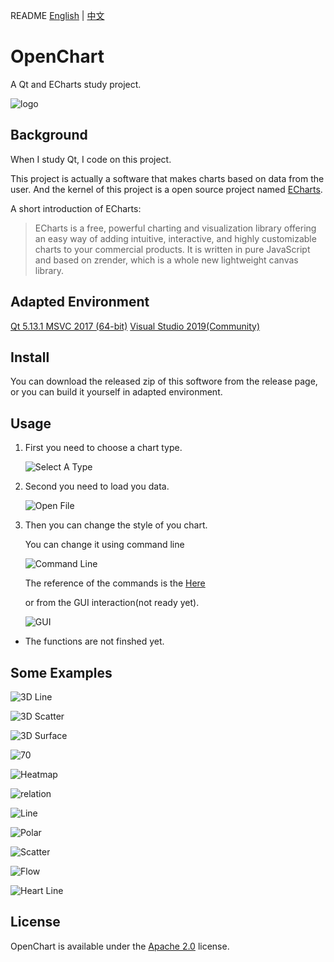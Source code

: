 
README [English](https://github.com/Leonezz/OpenChart/blob/master/README.md) | [中文](https://github.com/Leonezz/OpenChart/blob/master/README.zh-CN.md)

# OpenChart

A Qt and ECharts study project.

![logo](https://raw.githubusercontent.com/Leonezz/OpenChart/master/Resources/icon/main-128.ico)  



## Background

When I study Qt, I code on this project.

This project is actually a software that makes charts based on data from the user. And the kernel of this project is a open source project named [ECharts](https://github.com/apache/incubator-echarts).

A short introduction of ECharts:

>    ECharts is a free, powerful charting and visualization library offering an easy way of adding intuitive, interactive, and highly customizable charts to your commercial products. It is written in pure JavaScript and based on zrender,  which is a whole new lightweight canvas library.

## Adapted Environment

[Qt 5.13.1 MSVC 2017 (64-bit)](https://www.qt.io/cn)
[Visual Studio 2019(Community)](https://visualstudio.microsoft.com/zh-hans/vs/)

## Install 

You can download the released zip of this softwore from the release page, or you can build it yourself in  adapted environment.

## Usage

1. First you need to choose a chart type.
   
   ![Select A Type](https://raw.githubusercontent.com/Leonezz/OpenChart/master/ExampleImg/selectAType.png)  

2. Second you need to load you data.

   ![Open File](https://raw.githubusercontent.com/Leonezz/OpenChart/master/ExampleImg/openFile.png)

3. Then you can change the style of you chart.

    You can change it using command line 

    ![Command Line](https://raw.githubusercontent.com/Leonezz/OpenChart/master/ExampleImg/commandLine.png)

    The reference of the commands is the [Here](https://echarts.apache.org/zh/option.html#title)

    or from the GUI interaction(not ready yet).

    ![GUI](https://raw.githubusercontent.com/Leonezz/OpenChart/master/ExampleImg/GUI.png)
   

- The functions are not finshed yet.
  

## Some Examples

![3D Line](https://raw.githubusercontent.com/Leonezz/OpenChart/master/ExampleImg/3D%20Line.png)

![3D Scatter](https://raw.githubusercontent.com/Leonezz/OpenChart/master/ExampleImg/3D%20Scatter.png)

![3D Surface](https://raw.githubusercontent.com/Leonezz/OpenChart/master/ExampleImg/3D%20Surface.png)

![70](https://raw.githubusercontent.com/Leonezz/OpenChart/master/ExampleImg/GUI.png)

![Heatmap](https://raw.githubusercontent.com/Leonezz/OpenChart/master/ExampleImg/HeatMap%20Example.png)

![relation](https://raw.githubusercontent.com/Leonezz/OpenChart/master/ExampleImg/Les%20Misera1bles.png)

![Line](https://raw.githubusercontent.com/Leonezz/OpenChart/master/ExampleImg/Line.png)

![Polar](https://raw.githubusercontent.com/Leonezz/OpenChart/master/ExampleImg/Polor.png)

![Scatter](https://raw.githubusercontent.com/Leonezz/OpenChart/master/ExampleImg/Scatter%20Exaple.png)

![Flow](https://raw.githubusercontent.com/Leonezz/OpenChart/master/ExampleImg/flow.png)

![Heart Line](https://raw.githubusercontent.com/Leonezz/OpenChart/master/ExampleImg/heartLine.png)

## License

OpenChart is available under the [Apache 2.0](http://www.apache.org/licenses/LICENSE-2.0) license.



